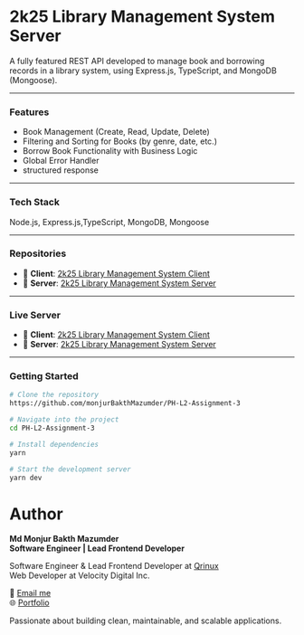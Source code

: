 # 2k25 Library Management System Server

A fully featured REST API developed to manage book and borrowing records in a library system, using Express.js, TypeScript, and MongoDB (Mongoose).

---

### Features

- Book Management (Create, Read, Update, Delete)
- Filtering and Sorting for Books (by genre, date, etc.)
- Borrow Book Functionality with Business Logic
- Global Error Handler
- structured response

---

### Tech Stack

Node.js, Express.js,TypeScript, MongoDB, Mongoose

---

### Repositories

- 🔗 **Client**: [2k25 Library Management System Client](https://github.com/monjurBakthMazumder/2k25-Library-Management-System-Client)
- 🔗 **Server**: [2k25 Library Management System Server](https://github.com/monjurBakthMazumder/2k25-Library-Management-System-Server)

---

### Live Server

- 🔗 **Client**: [2k25 Library Management System Client](https://ph-l2-assignment-4.vercel.app/)
- 🔗 **Server**: [2k25 Library Management System Server](https://ph-l2-assignment-3-dloc.onrender.com/)

---

###  Getting Started

```bash
# Clone the repository
https://github.com/monjurBakthMazumder/PH-L2-Assignment-3

# Navigate into the project
cd PH-L2-Assignment-3

# Install dependencies
yarn

# Start the development server
yarn dev
```

###

# Author

**Md Monjur Bakth Mazumder**   
**Software Engineer | Lead Frontend Developer**

Software Engineer & Lead Frontend Developer at [Qrinux](https://www.qrinux.com/)  
Web Developer at Velocity Digital Inc.  


📧 [Email me](mailto:md.monjurmbm2001@gmail.com)  
🌐 [Portfolio](https://mdmonjurbakthmazumder.netlify.app)

Passionate about building clean, maintainable, and scalable applications.


